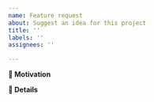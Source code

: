 ```yaml
---
name: Feature request
about: Suggest an idea for this project
title: ''
labels: ''
assignees: ''

---
```


**🧐 Motivation**
<!-- Is your feature request related to a specific problem? Is it just a crazy idea? Tell us about it! -->

**📝 Details**
<!-- Please describe your feature request in detail. -->
